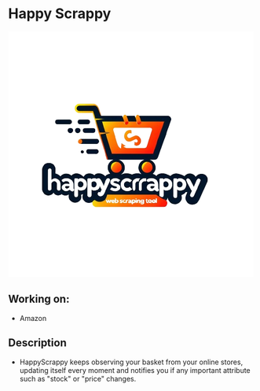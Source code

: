 # Happy Scrappy
![Logo](./utils/logo.png)


## Working on:
- Amazon


## Description
- HappyScrappy keeps observing your basket from your online stores, updating itself every moment and notifies you if any important attribute such as "stock" or "price" changes.